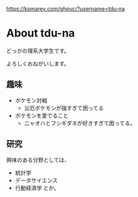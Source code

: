 https://komarev.com/ghpvc/?username=tdu-na
# About tdu-na

どっかの理系大学生です。

よろしくおねがいします。

## 趣味
- ポケモン対戦
    - 災厄ポケモンが強すぎて困ってる
- ポケモンを愛でること
    - ニャオハとフシギダネが好きすぎて困ってる。

## 研究
興味のある分野としては、
- 統計学
- データサイエンス
- 行動経済学
とか。

